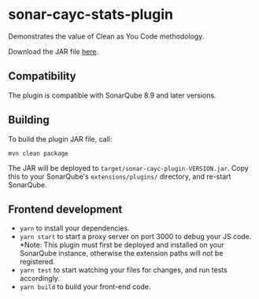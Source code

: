 # sonar-cayc-stats-plugin

Demonstrates the value of Clean as You Code methodology. 

Download the JAR file [here](https://binaries.sonarsource.com/?prefix=Distribution/sonar-cayc-plugin/).

## Compatibility

The plugin is compatible with SonarQube 8.9 and later versions.

## Building

To build the plugin JAR file, call:

```
mvn clean package
```

The JAR will be deployed to `target/sonar-cayc-plugin-VERSION.jar`. Copy this to your SonarQube's `extensions/plugins/` directory, and re-start SonarQube.

## Frontend development

* `yarn` to install your dependencies.
* `yarn start` to start a proxy server on port 3000 to debug your JS code.  
  *Note: This plugin must first be deployed and installed on your SonarQube instance, otherwise the extension paths will not be registered.
* `yarn test` to start watching your files for changes, and run tests accordingly.
* `yarn build` to build your front-end code.
